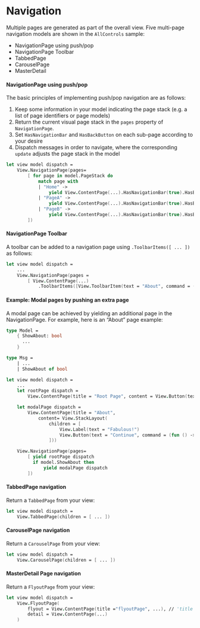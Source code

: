 # Navigation

Multiple pages are generated as part of the overall view. Five multi-page navigation models are shown in the `AllControls` sample:

* NavigationPage using push/pop
* NavigationPage Toolbar
* TabbedPage
* CarouselPage
* MasterDetail

#### NavigationPage using push/pop&#x20;

The basic principles of implementing push/pop navigation are as follows:

1. Keep some information in your model indicating the page stack (e.g. a list of page identifiers or page models)
2. Return the current visual page stack in the `pages` property of `NavigationPage`.
3. Set `HasNavigationBar` and `HasBackButton` on each sub-page according to your desire
4. Dispatch messages in order to navigate, where the corresponding `update` adjusts the page stack in the model

```fsharp
let view model dispatch =
    View.NavigationPage(pages=
        [ for page in model.PageStack do
            match page with
            | "Home" ->
                yield View.ContentPage(...).HasNavigationBar(true).HasBackButton(true)
            | "PageA" ->
                yield View.ContentPage(...).HasNavigationBar(true).HasBackButton(true)
            | "PageB" ->
                yield View.ContentPage(...).HasNavigationBar(true).HasBackButton(true)
        ])
```

#### NavigationPage Toolbar&#x20;

A toolbar can be added to a navigation page using `.ToolbarItems([ ... ])` as follows:

```fsharp
let view model dispatch =
    ...
    View.NavigationPage(pages =
        [ View.ContentPage(...)
            .ToolbarItems([View.ToolbarItem(text = "About", command = (fun () -> dispatch (ShowAbout true))) ] )
```

#### Example: Modal pages by pushing an extra page&#x20;

A modal page can be achieved by yielding an additional page in the NavigationPage. For example, here is an “About” page example:

```fsharp
type Model =
    { ShowAbout: bool
      ...
    }

type Msg =
    | ...
    | ShowAbout of bool

let view model dispatch =
    ...
    let rootPage dispatch =
        View.ContentPage(title = "Root Page", content = View.Button(text = "About", command = (fun () -> dispatch (ShowAbout true))))

    let modalPage dispatch =
        View.ContentPage(title = "About",
            content= View.StackLayout(
                children = [
                    View.Label(text = "Fabulous!")
                    View.Button(text = "Continue", command = (fun () -> dispatch (ShowAbout false) ))
                ]))

    View.NavigationPage(pages=
        [ yield rootPage dispatch
          if model.ShowAbout then
              yield modalPage dispatch
        ])
```

#### TabbedPage navigation&#x20;

Return a `TabbedPage` from your view:

```fsharp
let view model dispatch =
    View.TabbedPage(children = [ ... ])
```

#### CarouselPage navigation&#x20;

Return a `CarouselPage` from your view:

```fsharp
let view model dispatch =
    View.CarouselPage(children = [ ... ])
```

#### MasterDetail Page navigation&#x20;

Return a `FlyoutPage` from your view:

```fsharp
let view model dispatch =
    View.FlyoutPage(
        flyout = View.ContentPage(title ="flyoutPage", ...), // 'title' is needed for the flyout page
        detail = View.ContentPage(...)        
    )
```
